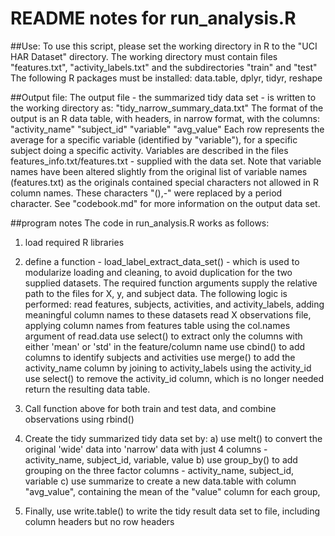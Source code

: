 # README notes for run_analysis.R 

##Use:
To use this script, please set the working directory in R to the "UCI HAR Dataset" directory. 
The working directory must contain files "features.txt", "activity_labels.txt" and the subdirectories "train" and "test"
The following R packages must be installed: data.table, dplyr, tidyr, reshape


##Output file:
The output file - the summarized tidy data set - is written to the working directory as: "tidy_narrow_summary_data.txt"
The format of the output is an R data table, with headers, in narrow format, with the columns: "activity_name" "subject_id" "variable" "avg_value"
Each row represents the average for a specific variable (identified by "variable"), for a specific subject doing a specific activity.
Variables are described in the files features_info.txt/features.txt - supplied with the data set. Note that variable names have been altered slightly from the original list of variable names (features.txt) as the originals contained special characters not allowed in R column names. These characters "(),-" were replaced by a period character.
See "codebook.md" for more information on the output data set.

##program notes
The code in run_analysis.R works as follows:

1. load required R libraries

2. define a function - load_label_extract_data_set() - which is used to modularize loading and cleaning, to avoid duplication for the two supplied datasets. The required function arguments supply the relative path to the files for X, y, and subject data.
The following logic is performed:
	read features, subjects, activities, and activity_labels, adding meaningful column names to these datasets
	read X observations file, applying column names from features table using the col.names argument of read.data
	use select() to extract only the columns with either 'mean' or 'std' in the feature/column name
	use cbind() to add columns to identify subjects and activities
	use merge() to add the activity_name column by joining to activity_labels using the activity_id
	use select() to remove the activity_id column, which is no longer needed
	return the resulting data table.
	
3. Call function above for both train and test data, and combine observations using rbind()

4. Create the tidy summarized tidy data set by:
    a) use melt() to convert the original 'wide' data into 'narrow' data with just 4 columns - activity_name, subject_id, variable, value
	b) use group_by() to add grouping on the three factor columns - activity_name, subject_id, variable
	c) use summarize to create a new data.table with column "avg_value", containing the mean of the "value" column for each group, 

5. Finally, use write.table() to write the tidy result data set to file, including column headers but no row headers
 

